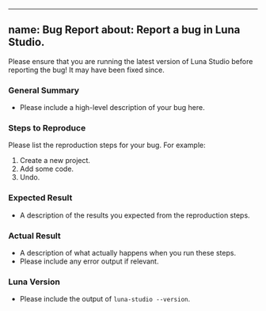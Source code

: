 
---
name: Bug Report
about: Report a bug in Luna Studio.
---

Please ensure that you are running the latest version of Luna Studio before reporting the bug! It may have been fixed since.

### General Summary

- Please include a high-level description of your bug here.

### Steps to Reproduce

Please list the reproduction steps for your bug. For example:

1. Create a new project.
2. Add some code.
3. Undo.

### Expected Result

- A description of the results you expected from the reproduction steps.

### Actual Result

- A description of what actually happens when you run these steps.
- Please include any error output if relevant.

### Luna Version

- Please include the output of `luna-studio --version`.

